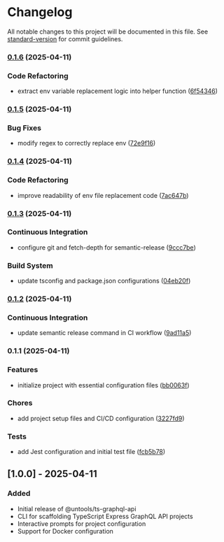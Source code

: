 # Changelog

All notable changes to this project will be documented in this file. See [standard-version](https://github.com/conventional-changelog/standard-version) for commit guidelines.

### [0.1.6](https://github.com/miracleonyenma/untools-ts-graphql-api/compare/v0.1.5...v0.1.6) (2025-04-11)


### Code Refactoring

* extract env variable replacement logic into helper function ([6f54346](https://github.com/miracleonyenma/untools-ts-graphql-api/commit/6f543461137b1cff8c48c870cb0f54e778ae0896))

### [0.1.5](https://github.com/miracleonyenma/untools-ts-graphql-api/compare/v0.1.4...v0.1.5) (2025-04-11)


### Bug Fixes

* modify regex to correctly replace env ([72e9f16](https://github.com/miracleonyenma/untools-ts-graphql-api/commit/72e9f1648272c25a27e7971c2f7c7b9cd7e44cdd))

### [0.1.4](https://github.com/miracleonyenma/untools-ts-graphql-api/compare/v0.1.3...v0.1.4) (2025-04-11)


### Code Refactoring

* improve readability of env file replacement code ([7ac647b](https://github.com/miracleonyenma/untools-ts-graphql-api/commit/7ac647b263eba8de5e4e276d68e58be225c2cb05))

### [0.1.3](https://github.com/miracleonyenma/untools-ts-graphql-api/compare/v0.1.2...v0.1.3) (2025-04-11)


### Continuous Integration

* configure git and fetch-depth for semantic-release ([9ccc7be](https://github.com/miracleonyenma/untools-ts-graphql-api/commit/9ccc7be8a8279c4440059a8362a5803a0abfe2e0))


### Build System

* update tsconfig and package.json configurations ([04eb20f](https://github.com/miracleonyenma/untools-ts-graphql-api/commit/04eb20f35d1c15fca2e27c1ab4a4727d6ab1e5ad))

### [0.1.2](https://github.com/miracleonyenma/untools-ts-graphql-api/compare/v0.1.1...v0.1.2) (2025-04-11)


### Continuous Integration

* update semantic release command in CI workflow ([9ad11a5](https://github.com/miracleonyenma/untools-ts-graphql-api/commit/9ad11a521b601994f30a01ff1ebccab0acffadc9))

### 0.1.1 (2025-04-11)

### Features

* initialize project with essential configuration files ([bb0063f](https://github.com/miracleonyenma/untools-ts-graphql-api/commit/bb0063fa6c17bc11ea02912ec3552b487d476b7a))

### Chores

* add project setup files and CI/CD configuration ([3227fd9](https://github.com/miracleonyenma/untools-ts-graphql-api/commit/3227fd9449a7b74258ed94e44e8f563ef75fe41b))

### Tests

* add Jest configuration and initial test file ([fcb5b78](https://github.com/miracleonyenma/untools-ts-graphql-api/commit/fcb5b7835884f1f21d8497d386a28769994109d0))

## [1.0.0] - 2025-04-11

### Added

* Initial release of @untools/ts-graphql-api
* CLI for scaffolding TypeScript Express GraphQL API projects
* Interactive prompts for project configuration
* Support for Docker configuration
